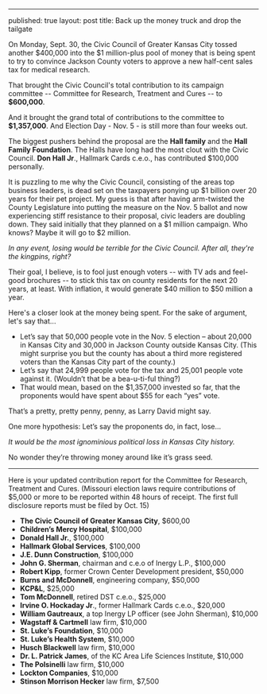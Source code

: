---
published: true
layout: post
title: Back up the money truck and drop the tailgate 

On Monday, Sept. 30, the Civic Council of Greater Kansas City tossed another $400,000 into the $1 million-plus pool of money that is being spent to try to convince Jackson County voters to approve a new half-cent sales tax for medical research.

That brought the Civic Council's total contribution to its campaign committee -- Committee for Research, Treatment and Cures -- to **$600,000**.

And it brought the grand total of contributions to the committee to **$1,357,000**. And Election Day - Nov. 5 - is still more than four weeks out.

The biggest pushers behind the proposal are the **Hall family** and the **Hall Family Foundation**. The Halls have long had the most clout with the Civic Council. **Don Hall Jr**., Hallmark Cards c.e.o., has contributed $100,000 personally.

It is puzzling to me why the Civic Council, consisting of the areas top business leaders, is dead set on the taxpayers ponying up $1 billion over 20 years for their pet project. My guess is that after having arm-twisted the County Legislature into putting the measure on the Nov. 5 ballot and now experiencing stiff resistance to their proposal, civic leaders are doubling down. They said initially that they planned on a $1 million campaign. Who knows? Maybe it will go to $2 million.

_In any event, losing would be terrible for the Civic Council. After all, they're the kingpins, right?_

Their goal, I believe, is to fool just enough voters -- with TV ads and feel-good brochures -- to stick this tax on county residents for the next 20 years, at least. With inflation, it would generate $40 million to $50 million a year.

Here's a closer look at the money being spent. For the sake of argument, let's say that...

<ul>
<li>Let’s say that 50,000 people vote in the Nov. 5 election – about 20,000 in Kansas City and 30,000 in Jackson County outside Kansas City. (This might surprise you but the county has about a third more registered voters than the Kansas City part of the county.)</li>

<li>Let’s say that 24,999 people vote for the tax and 25,001 people vote against it. (Wouldn’t that be a bea-u-ti-ful thing?)</li>

<li>That would mean, based on the $1,357,000 invested so far, that the proponents would have spent about $55 for each “yes” vote.</li>
</ul>

That’s a pretty, pretty penny, penny, as Larry David might say.

One more hypothesis: Let’s say the proponents do, in fact, lose…

_It would be the most ignominious political loss in Kansas City history._

No wonder they’re throwing money around like it’s grass seed.

*** 

Here is your updated contribution report for the Committee for Research, Treatment and Cures. (Missouri election laws require contributions of $5,000 or more to be reported within 48 hours of receipt. The first full disclosure reports must be filed by Oct. 15) 

- **The Civic Council of Greater Kansas City**, $600,00
- **Children’s Mercy Hospital**, $100,000
- **Donald Hall Jr.**, $100,000
- **Hallmark Global Services**, $100,000
- **J.E. Dunn Construction**, $100,000
- **John G. Sherman**, chairman and c.e.o of Inergy L.P., $100,000
- **Robert Kipp**, former Crown Center Development president, $50,000
- **Burns and McDonnell**, engineering company, $50,000
- **KCP&L**, $25,000
- **Tom McDonnell**, retired DST c.e.o., $25,000
- **Irvine O. Hockaday Jr**., former Hallmark Cards c.e.o., $20,000
- **William Gautreaux**, a top Inergy LP officer (see John Sherman), $10,000
- **Wagstaff & Cartmell** law firm, $10,000
- **St. Luke’s Foundation**, $10,000
- **St. Luke’s Health System**, $10,000
- **Husch Blackwell** law firm, $10,000
- **Dr. L. Patrick James**, of the KC Area Life Sciences Institute, $10,000
- **The Polsinelli** law firm, $10,000
- **Lockton Companies**, $10,000
- **Stinson Morrison Hecker** law firm, $7,500
